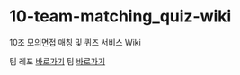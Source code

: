 # 10-team-matching_quiz-wiki
10조 모의면접 매칭 및 퀴즈 서비스 Wiki

팀 레포 [바로가기](https://github.com/orgs/100-hours-a-week/teams/10-1/repositories)
팀 [바로가기](https://github.com/orgs/100-hours-a-week/teams)

